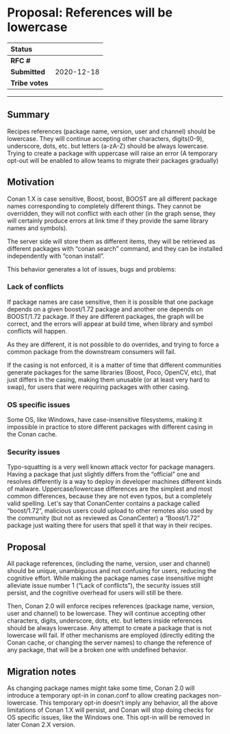 # Proposal: References will be lowercase

| **Status**        |                            |
|:------------------|:---------------------------|
| **RFC #**         |                            |
| **Submitted**     | 2020-12-18                 |
| **Tribe votes**   |                            |

---


## Summary

Recipes references (package name, version, user and channel) should be lowercase. They will continue accepting other characters, digits(0-9), underscore, dots, etc. but letters (a-zA-Z) should be always lowercase. Trying to create a package with uppercase will raise an error (A temporary opt-out will be enabled to allow teams to migrate their packages gradually)


## Motivation

Conan 1.X is case sensitive, Boost, boost, BOOST are all different package names corresponding to completely different things. They cannot be overridden, they will not conflict with each other (in the graph sense, they will certainly produce errors at link time if they provide the same library names and symbols).

The server side will store them as different items, they will be retrieved as different packages with “conan search” command, and they can be installed independently with “conan install”.

This behavior generates a lot of issues, bugs and problems:

### Lack of conflicts

If package names are case sensitive, then it is possible that one package depends on a given boost/1.72 package and another one depends on BOOST/1.72 package. If they are different packages, the graph will be correct, and the errors will appear at build time, when library and symbol conflicts will happen.

As they are different, it is not possible to do overrides, and trying to force a common package from the downstream consumers will fail.

If the casing is not enforced, it is a matter of time that different communities generate packages for the same libraries (Boost, Poco, OpenCV, etc), that just differs in the casing, making them unusable (or at least very hard to swap), for users that were requiring packages with other casing.

### OS specific issues

Some OS, like Windows, have case-insensitive filesystems, making it impossible in practice to store different packages with different casing in the Conan cache.

### Security issues

Typo-squatting is a very well known attack vector for package managers. Having a package that just slightly differs from the “official” one and resolves differently is a way to deploy in developer machines different kinds of malware. Uppercase/lowercase differences are the simplest and most common differences, because they are not even typos, but a completely valid spelling. Let's say that ConanCenter contains a package called “boost/1.72”, malicious users could upload to other remotes also used by the community (but not as reviewed as ConanCenter) a “Boost/1.72” package just waiting there for users that spell it that way in their recipes.


## Proposal

All package references, (including the name, version, user and channel) should be unique, unambiguous and not confusing for users, reducing the cognitive effort. While making the package names case insensitive might alleviate issue number 1 (“Lack of conflicts”), the security issues still persist, and the cognitive overhead for users will still be there.

Then, Conan 2.0 will enforce recipes references (package name, version, user and channel) to be lowercase. They will continue accepting other characters, digits, underscore, dots, etc. but letters inside references should be always lowercase. Any attempt to create a package that is not lowercase will fail. If other mechanisms are employed (directly editing the Conan cache, or changing the server names) to change the reference of any package, that will be a broken one with undefined behavior.


## Migration notes

As changing package names might take some time, Conan 2.0 will introduce a temporary opt-in in conan.conf to allow creating packages non-lowercase. This temporary opt-in doesn’t imply any behavior, all the above limitations of Conan 1.X will persist, and Conan will stop doing checks for OS specific issues, like the Windows one. This opt-in will be removed in later Conan 2.X version.
